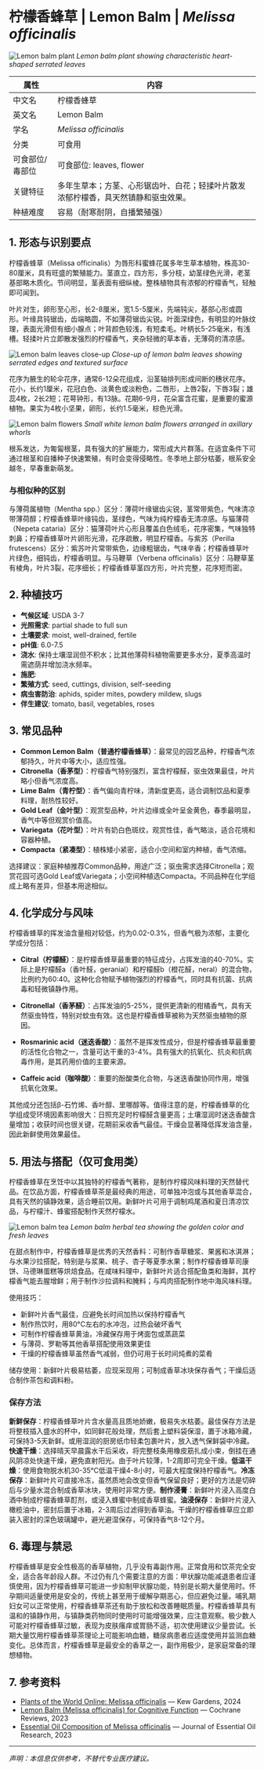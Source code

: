 # 柠檬香蜂草 | Lemon Balm | *Melissa officinalis*

![Lemon balm plant](https://upload.wikimedia.org/wikipedia/commons/thumb/1/1b/Melissa_officinalis_plant.jpg/640px-Melissa_officinalis_plant.jpg)
*Lemon balm plant showing characteristic heart-shaped serrated leaves*

| 属性 | 内容 |
|------|------|
| 中文名 | 柠檬香蜂草 |
| 英文名 | Lemon Balm |
| 学名 | *Melissa officinalis* |
| 分类 | 可食用 |
| 可食部位/毒部位 | 可食部位: leaves, flower |
| 关键特征 | 多年生草本；方茎、心形锯齿叶、白花；轻揉叶片散发浓郁柠檬香，具天然镇静和驱虫效果。 |
| 种植难度 | 容易（耐寒耐阴，自播繁殖强） |

## 1. 形态与识别要点

柠檬香蜂草（Melissa officinalis）为唇形科蜜蜂花属多年生草本植物，株高30-80厘米，具有旺盛的繁殖能力。茎直立，四方形，多分枝，幼茎绿色光滑，老茎基部略木质化。节间明显，茎表面有细纵棱。整株植物具有浓郁的柠檬香气，轻触即可闻到。

叶片对生，卵形至心形，长2-8厘米，宽1.5-5厘米，先端钝尖，基部心形或圆形。叶缘具钝锯齿，齿端略圆，不如薄荷锯齿尖锐。叶面深绿色，有明显的叶脉纹理，表面光滑但有细小腺点；叶背颜色较浅，有短柔毛。叶柄长5-25毫米，有浅槽。轻揉叶片立即散发强烈的柠檬香气，夹杂轻微的草本香，无薄荷的清凉感。

![Lemon balm leaves close-up](https://upload.wikimedia.org/wikipedia/commons/thumb/4/45/Melissa_officinalis_leaves.jpg/640px-Melissa_officinalis_leaves.jpg)
*Close-up of lemon balm leaves showing serrated edges and textured surface*

花序为腋生的轮伞花序，通常6-12朵花组成，沿茎轴排列形成间断的穗状花序。花小，长约1厘米，花冠白色、淡黄色或淡粉色，二唇形，上唇2裂，下唇3裂；雄蕊4枚，2长2短；花萼钟形，有13脉。花期6-9月，花朵富含花蜜，是重要的蜜源植物。果实为4枚小坚果，卵形，长约1.5毫米，棕色光滑。

![Lemon balm flowers](https://upload.wikimedia.org/wikipedia/commons/thumb/7/7a/Melissa_officinalis_flowers.jpg/640px-Melissa_officinalis_flowers.jpg)
*Small white lemon balm flowers arranged in axillary whorls*

根系发达，为匍匐根茎，具有强大的扩展能力，常形成大片群落。在适宜条件下可通过根茎和自播种子快速繁殖，有时会变得侵略性。冬季地上部分枯萎，根系安全越冬，早春重新萌发。

### 与相似种的区别

与薄荷属植物（Mentha spp.）区分：薄荷叶缘锯齿尖锐，茎常带紫色，气味清凉带薄荷醇；柠檬香蜂草叶缘钝齿，茎绿色，气味为纯柠檬香无清凉感。与猫薄荷（Nepeta cataria）区分：猫薄荷叶片心形且覆盖白色绒毛，花序密集，气味独特刺鼻；柠檬香蜂草叶片卵形光滑，花序疏散，明显柠檬香。与紫苏（Perilla frutescens）区分：紫苏叶片常带紫色，边缘粗锯齿，气味辛香；柠檬香蜂草叶片绿色，细钝齿，柠檬香明显。与马鞭草（Verbena officinalis）区分：马鞭草茎有棱角，叶片3裂，花序细长；柠檬香蜂草茎四方形，叶片完整，花序短而密。

## 2. 种植技巧

- **气候区域**: USDA 3-7
- **光照需求**: partial shade to full sun
- **土壤要求**: moist, well-drained, fertile
- **pH值**: 6.0-7.5
- **浇水**: 保持土壤湿润但不积水；比其他薄荷科植物需要更多水分，夏季高温时需遮荫并增加浇水频率。
- **施肥**: 
- **繁殖方式**: seed, cuttings, division, self-seeding
- **病虫害防治**: aphids, spider mites, powdery mildew, slugs
- **伴生建议**: tomato, basil, vegetables, roses

## 3. 常见品种

- **Common Lemon Balm（普通柠檬香蜂草）**：最常见的园艺品种，柠檬香气浓郁持久，叶片中等大小，适应性强。
- **Citronella（香茅型）**：柠檬香气特别强烈，富含柠檬醛，驱虫效果最佳，叶片略小但香气浓度高。
- **Lime Balm（青柠型）**：香气偏向青柠味，清新度更高，适合调制饮品和夏季料理，耐热性较好。
- **Gold Leaf（金叶型）**：观赏型品种，叶片边缘或全叶呈金黄色，春季最明显，香气中等但观赏价值高。
- **Variegata（花叶型）**：叶片有奶白色斑纹，观赏性佳，香气略淡，适合花境和容器种植。
- **Compacta（紧凑型）**：植株矮小紧密，适合小空间和室内种植，香气浓缩。

选择建议：家庭种植推荐Common品种，用途广泛；驱虫需求选择Citronella；观赏花园可选Gold Leaf或Variegata；小空间种植选Compacta。不同品种在化学组成上略有差异，但基本用途相似。

## 4. 化学成分与风味

柠檬香蜂草的挥发油含量相对较低，约为0.02-0.3%，但香气极为浓郁，主要化学成分包括：

- **Citral（柠檬醛）**：是柠檬香蜂草最重要的特征成分，占挥发油的40-70%。实际上是柠檬醛a（香叶醛，geranial）和柠檬醛b（橙花醛，neral）的混合物，比例约为60:40。这种化合物赋予植物强烈的柠檬香气，同时具有抗菌、抗病毒和轻微镇静作用。

- **Citronellal（香茅醛）**：占挥发油的5-25%，提供更清新的柑橘香气，具有天然驱虫特性，特别对蚊虫有效。这也是柠檬香蜂草被称为天然驱虫植物的原因。

- **Rosmarinic acid（迷迭香酸）**：虽然不是挥发性成分，但是柠檬香蜂草最重要的活性化合物之一，含量可达干重的3-4%。具有强大的抗氧化、抗炎和抗病毒作用，是其药用价值的主要来源。

- **Caffeic acid（咖啡酸）**：重要的酚酸类化合物，与迷迭香酸协同作用，增强抗氧化效果。

其他成分还包括β-石竹烯、香叶醇、里哪醇等。值得注意的是，柠檬香蜂草的化学组成受环境因素影响很大：日照充足时柠檬醛含量更高；土壤湿润时迷迭香酸含量增加；收获时间也很关键，花期前采收香气最佳。干燥会显著降低挥发油含量，因此新鲜使用效果最佳。

## 5. 用法与搭配（仅可食用类）

柠檬香蜂草在烹饪中以其独特的柠檬香气著称，是制作柠檬风味料理的天然替代品。在饮品方面，柠檬香蜂草茶是最经典的用途，可单独冲泡或与其他香草混合，具有天然的镇静效果，适合睡前饮用。新鲜叶片可用于调制鸡尾酒和夏日清凉饮品，与柠檬汁、蜂蜜搭配制作天然柠檬水。

![Lemon balm tea](https://upload.wikimedia.org/wikipedia/commons/thumb/2/2e/Lemon_balm_tea.jpg/640px-Lemon_balm_tea.jpg)
*Lemon balm herbal tea showing the golden color and fresh leaves*

在甜点制作中，柠檬香蜂草是优秀的天然香料：可制作香草糖浆、果酱和冰淇淋；与水果沙拉搭配，特别是与浆果、桃子、杏子等夏季水果；制作柠檬香蜂草司康饼、马德琳蛋糕等烘焙食品。在咸味料理中，新鲜叶片适合搭配鱼类和海鲜，其柠檬香气能去腥增鲜；用于制作沙拉调料和腌料；与鸡肉搭配制作地中海风味料理。

使用技巧：
- 新鲜叶片香气最佳，应避免长时间加热以保持柠檬香气
- 制作热饮时，用80°C左右的水冲泡，过热会破坏香气
- 可制作柠檬香蜂草黄油，冷藏保存用于烤面包或蒸蔬菜
- 与薄荷、罗勒等其他香草搭配使用效果更佳
- 干燥的柠檬香蜂草虽然香气减弱，但仍可用于长时间炖煮的菜肴

储存使用：新鲜叶片极易枯萎，应现采现用；可制成香草冰块保存香气；干燥后适合制作茶包和调料粉。

### 保存方法

**新鲜保存**：柠檬香蜂草叶片含水量高且质地娇嫩，极易失水枯萎。最佳保存方法是将整枝插入盛水的杯中，如同鲜花般处理，然后套上塑料袋保湿，置于冰箱冷藏，可保持3-5天新鲜。或用湿润的厨房纸巾轻柔包裹叶片，放入透气保鲜袋中冷藏。**快速干燥**：选择晴天早晨露水干后采收，将完整枝条用橡皮筋扎成小束，倒挂在通风阴凉处快速干燥，避免直射阳光。由于叶片较薄，1-2周即可完全干燥。**低温干燥**：使用食物脱水机30-35°C低温干燥4-8小时，可最大程度保持柠檬香气。**冷冻保存**：新鲜叶片可直接冷冻，虽然质地会改变但香气保留良好；更好的方法是切碎后与少量水混合制成香草冰块，使用时非常方便。**制作浸膏**：新鲜叶片浸入高度白酒中制成柠檬香蜂草酊剂，或浸入蜂蜜中制成香草蜂蜜。**油浸保存**：新鲜叶片浸入橄榄油中，密封后置于冰箱，2-3周后过滤得到香草油。干燥的柠檬香蜂草应立即装入密封的深色玻璃罐中，避光避湿保存，可保持香气8-12个月。

## 6. 毒理与禁忌

柠檬香蜂草是安全性极高的香草植物，几乎没有毒副作用。正常食用和饮茶完全安全，适合各年龄段人群。不过仍有几个需要注意的方面：甲状腺功能减退患者应谨慎使用，因为柠檬香蜂草可能进一步抑制甲状腺功能，特别是长期大量使用时。怀孕期间适量使用是安全的，传统上甚至用于缓解孕期恶心，但应避免过量。哺乳期妇女可以正常使用，柠檬香蜂草茶还有助于放松和改善睡眠质量。柠檬香蜂草具有温和的镇静作用，与镇静类药物同时使用时可能增强效果，应注意观察。极少数人可能对柠檬香蜂草过敏，表现为皮肤瘙痒或胃肠不适，初次使用建议少量尝试。长期大量饮用柠檬香蜂草茶理论上可能影响血糖，糖尿病患者应适度使用并监测血糖变化。总体而言，柠檬香蜂草是最安全的香草之一，副作用极少，是家庭常备的理想植物。

## 7. 参考资料

- [Plants of the World Online: Melissa officinalis](https://powo.science.kew.org/taxon/urn:lsid:ipni.org:names:458484-1) — Kew Gardens, 2024
- [Lemon Balm (Melissa officinalis) for Cognitive Function](https://www.cochranelibrary.com/cdsr/reviews) — Cochrane Reviews, 2023
- [Essential Oil Composition of Melissa officinalis](https://www.tandfonline.com/toc/tjeo20/current) — Journal of Essential Oil Research, 2023

---
*声明：本信息仅供参考，不替代专业医疗建议。*